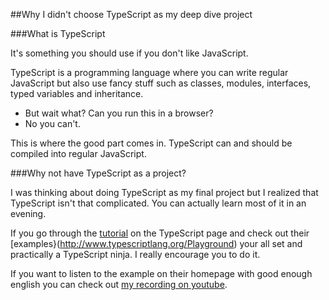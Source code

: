 ##Why I didn't choose TypeScript as my deep dive project

###What is TypeScript

It's something you should use if you don't like JavaScript.

TypeScript is a programming language where you can write regular JavaScript but also use fancy stuff such as classes, modules, interfaces, typed variables and inheritance. 

- But wait what? Can you run this in a browser? 
- No you can't. 

This is where the good part comes in. TypeScript can and should be compiled into regular JavaScript.

###Why not have TypeScript as a project?

I was thinking about doing TypeScript as my final project but I realized that TypeScript isn't that complicated. You can actually learn most of it in an evening. 

If you go through the [tutorial](http://www.typescriptlang.org/Tutorial) on the TypeScript page and check out their [examples}(http://www.typescriptlang.org/Playground) your all set and practically a TypeScript ninja. I really encourage you to do it.

If you want to listen to the example on their homepage with good enough english you can check out [my recording on youtube](https://youtu.be/gSLJpP5z1Jg).
